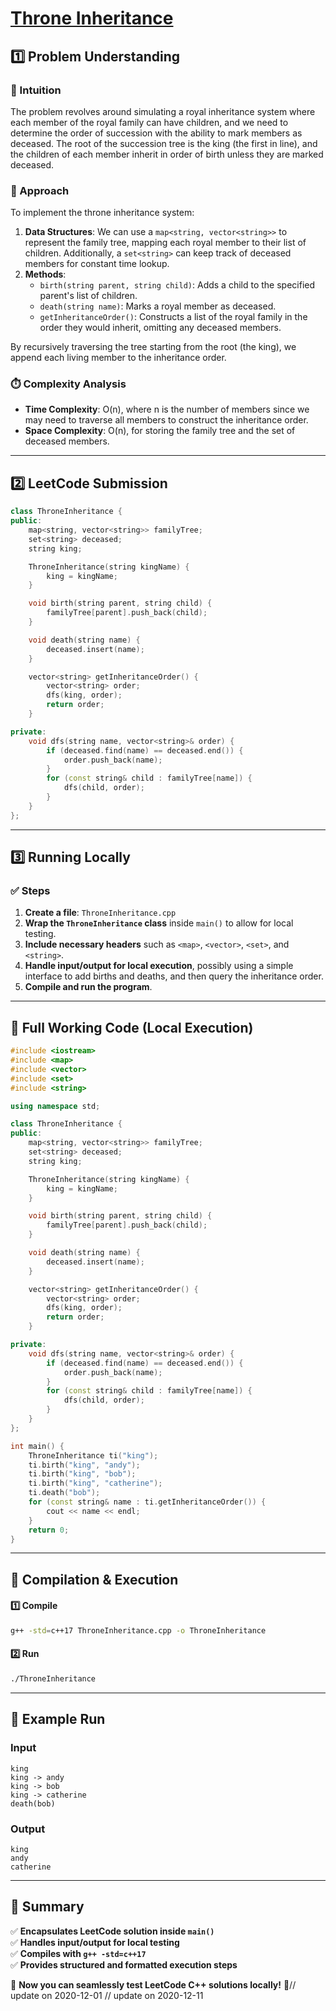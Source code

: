 # **[Throne Inheritance](https://leetcode.com/problems/throne-inheritance/description/)**  

## **1️⃣ Problem Understanding**  
### **📌 Intuition**  
The problem revolves around simulating a royal inheritance system where each member of the royal family can have children, and we need to determine the order of succession with the ability to mark members as deceased. The root of the succession tree is the king (the first in line), and the children of each member inherit in order of birth unless they are marked deceased.

### **🚀 Approach**  
To implement the throne inheritance system:
1. **Data Structures**: We can use a `map<string, vector<string>>` to represent the family tree, mapping each royal member to their list of children. Additionally, a `set<string>` can keep track of deceased members for constant time lookup.
2. **Methods**: 
   - `birth(string parent, string child)`: Adds a child to the specified parent's list of children.
   - `death(string name)`: Marks a royal member as deceased.
   - `getInheritanceOrder()`: Constructs a list of the royal family in the order they would inherit, omitting any deceased members.

By recursively traversing the tree starting from the root (the king), we append each living member to the inheritance order.

### **⏱️ Complexity Analysis**  
- **Time Complexity**: O(n), where n is the number of members since we may need to traverse all members to construct the inheritance order.  
- **Space Complexity**: O(n), for storing the family tree and the set of deceased members.

---  

## **2️⃣ LeetCode Submission**  
```cpp
class ThroneInheritance {
public:
    map<string, vector<string>> familyTree;
    set<string> deceased;
    string king;

    ThroneInheritance(string kingName) {
        king = kingName;
    }

    void birth(string parent, string child) {
        familyTree[parent].push_back(child);
    }

    void death(string name) {
        deceased.insert(name);
    }

    vector<string> getInheritanceOrder() {
        vector<string> order;
        dfs(king, order);
        return order;
    }

private:
    void dfs(string name, vector<string>& order) {
        if (deceased.find(name) == deceased.end()) {
            order.push_back(name);
        }
        for (const string& child : familyTree[name]) {
            dfs(child, order);
        }
    }
};
```  

---  

## **3️⃣ Running Locally**  
### **✅ Steps**  
1. **Create a file**: `ThroneInheritance.cpp`  
2. **Wrap the `ThroneInheritance` class** inside `main()` to allow for local testing.  
3. **Include necessary headers** such as `<map>`, `<vector>`, `<set>`, and `<string>`.  
4. **Handle input/output for local execution**, possibly using a simple interface to add births and deaths, and then query the inheritance order.  
5. **Compile and run the program**.  

---  

## **📝 Full Working Code (Local Execution)**  
```cpp
#include <iostream>
#include <map>
#include <vector>
#include <set>
#include <string>

using namespace std;

class ThroneInheritance {
public:
    map<string, vector<string>> familyTree;
    set<string> deceased;
    string king;

    ThroneInheritance(string kingName) {
        king = kingName;
    }

    void birth(string parent, string child) {
        familyTree[parent].push_back(child);
    }

    void death(string name) {
        deceased.insert(name);
    }

    vector<string> getInheritanceOrder() {
        vector<string> order;
        dfs(king, order);
        return order;
    }

private:
    void dfs(string name, vector<string>& order) {
        if (deceased.find(name) == deceased.end()) {
            order.push_back(name);
        }
        for (const string& child : familyTree[name]) {
            dfs(child, order);
        }
    }
};

int main() {
    ThroneInheritance ti("king");
    ti.birth("king", "andy");
    ti.birth("king", "bob");
    ti.birth("king", "catherine");
    ti.death("bob");
    for (const string& name : ti.getInheritanceOrder()) {
        cout << name << endl;
    }
    return 0;
}
```  

---  

## **🔧 Compilation & Execution**  
#### **1️⃣ Compile**  
```bash
g++ -std=c++17 ThroneInheritance.cpp -o ThroneInheritance
```  

#### **2️⃣ Run**  
```bash
./ThroneInheritance
```  

---  

## **🎯 Example Run**  
### **Input**  
```
king
king -> andy
king -> bob
king -> catherine
death(bob)
```  
### **Output**  
```
king
andy
catherine
```  

---  

## **📌 Summary**  
✅ **Encapsulates LeetCode solution inside `main()`**  
✅ **Handles input/output for local testing**  
✅ **Compiles with `g++ -std=c++17`**  
✅ **Provides structured and formatted execution steps**  

🚀 **Now you can seamlessly test LeetCode C++ solutions locally!** 🚀// update on 2020-12-01
// update on 2020-12-11
